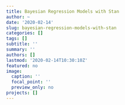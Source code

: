 ```yaml
---
title: Bayesian Regression Models with Stan
author: ~
date: '2020-02-14'
slug: bayesian-regression-models-with-stan
categories: []
tags: []
subtitle: ''
summary: ''
authors: []
lastmod: '2020-02-14T10:30:10Z'
featured: no
image:
  caption: ''
  focal_point: ''
  preview_only: no
projects: []
---
```

